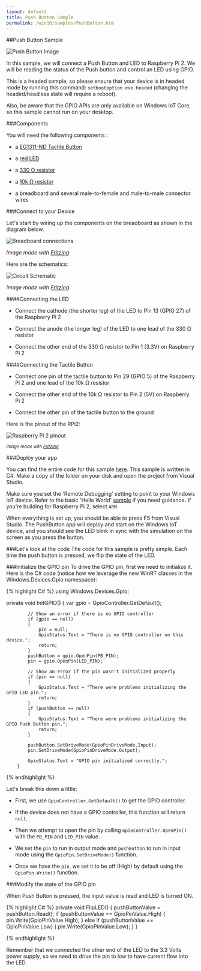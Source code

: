```yaml
---
layout: default
title: Push Button Sample
permalink: /win10/samples/PushButton.htm
---
```


##Push Button Sample

![Push Button Image]({{site.baseurl}}/images/PushButton/PushbuttonSample.jpg)

In this sample, we will connect a Push Button and LED to Raspberry Pi 2. We will be reading the status of the Push button and control an LED using GPIO.

This is a headed sample, so please ensure that your device is in headed
mode by running this command: `setbootoption.exe headed` (changing the headed/headless state will require a reboot).

Also, be aware that the GPIO APIs are only available on Windows IoT Core, so this sample cannot run on your desktop.


###Components

You will need the following components :

* a [EG1311-ND Tactile Button](http://www.digikey.com/product-detail/en/320.02E11.08BLK/EG1311-ND/101397)

* a [red LED](http://www.digikey.com/product-detail/en/C5SMF-RJS-CT0W0BB1/C5SMF-RJS-CT0W0BB1-ND/2341832)

* a [330 &#x2126; resistor](http://www.digikey.com/product-detail/en/CFR-25JB-52-330R/330QBK-ND/1636)

* a [10k &#x2126; resistor](http://www.digikey.com/product-detail/en/CFR-25JB-52-10K/10KQBK-ND/338)

* a breadboard and several male-to-female and male-to-male connector wires

###Connect to your Device

Let's start by wiring up the components on the breadboard as shown in the diagram below.

![Breadboard connections]({{site.baseurl}}/images/PushButton/PushButton_bb.png)

*Image made with [Fritzing](http://fritzing.org/)*


Here are the schematics:

![Circuit Schematic]({{site.baseurl}}/images/PushButton/PushButton_schem.png)

*Image made with [Fritzing](http://fritzing.org/)*

####Connecting the LED

* Connect the cathode (the shorter leg) of the LED to Pin 13 (GPIO 27) of the Raspberry Pi 2

* Connect the anode (the longer leg) of the LED to one lead of the 330 &#x2126; resistor

* Connect the other end of the 330 &#x2126; resistor to Pin 1 (3.3V) on Raspberry Pi 2

####Connecting the Tactile Button

* Connect one pin of the tactile button to Pin 29 (GPIO 5) of the Raspberry Pi 2 and one lead of the 10k &#x2126; resistor

* Connect the other end of the 10k &#x2126; resistor to Pin 2 (5V) on Raspberry Pi 2

* Connect the other pin of the tactile button to the ground


Here is the pinout of the RPi2:

![Raspberry Pi 2 pinout]({{site.baseurl}}/images/PinMappings/RP2_Pinout.png)

<sub>*Image made with [Fritzing](http://fritzing.org/)*</sub>

###Deploy your app

You can find the entire code for this sample [here](https://github.com/ms-iot/samples/tree/develop/PushButton/CS). This sample is written in C#. Make a copy of the folder on your disk and open the project from Visual Studio.

Make sure you set the 'Remote Debugging' setting to point to your Windows IoT device. Refer to the basic 'Hello World' [sample]({{site.baseurl}}/{{page.lang}}/win10/samples/HelloWorld.htm) if you need guidance.
If you're building for Raspberry Pi 2, select `ARM`.

When everything is set up, you should be able to press F5 from Visual Studio. The PushButton app will deploy and start on the Windows IoT device, and you should see the LED blink in sync with the simulation on the screen as you press the button.


###Let's look at the code
The code for this sample is pretty simple. Each time the push button is pressed, we flip the state of the LED.

###Initialize the GPIO pin
To drive the GPIO pin, first we need to initialize it. Here is the C# code (notice how we leverage the new WinRT classes in the Windows.Devices.Gpio namespace):

{% highlight C# %}
using Windows.Devices.Gpio;

 private void InitGPIO()
        {
            var gpio = GpioController.GetDefault();

            // Show an error if there is no GPIO controller
            if (gpio == null)
            {
                pin = null;
                GpioStatus.Text = "There is no GPIO controller on this device.";
                return;
            }
            pushButton = gpio.OpenPin(PB_PIN);
            pin = gpio.OpenPin(LED_PIN);

            // Show an error if the pin wasn't initialized properly
            if (pin == null)
            {
                GpioStatus.Text = "There were problems initializing the GPIO LED pin.";
                return;
            }
            if (pushButton == null)
            {
                GpioStatus.Text = "There were problems initializing the GPIO Push Button pin.";
                return;
            }

            pushButton.SetDriveMode(GpioPinDriveMode.Input);
            pin.SetDriveMode(GpioPinDriveMode.Output);

            GpioStatus.Text = "GPIO pin initialized correctly.";
        }

{% endhighlight %}

Let's break this down a little:

* First, we use `GpioController.GetDefault()` to get the GPIO controller.

* If the device does not have a GPIO controller, this function will return `null`.

* Then we attempt to open the pin by calling `GpioController.OpenPin()` with the `PB_PIN` and `LED_PIN` value.

* We set the `pin` to run in output mode and `pushButton` to run in input mode using the `GpioPin.SetDriveMode()` function.

* Once we have the `pin`, we set it to be off (High) by default using the `GpioPin.Write()` function.


###Modify the state of the GPIO pin

When Push Button is pressed, the input value is read and LED is turned ON.

{% highlight C# %}
 private void FlipLED()
        {
            pushButtonValue = pushButton.Read();
            if (pushButtonValue == GpioPinValue.High)
            {
                pin.Write(GpioPinValue.High);
            }
            else if (pushButtonValue == GpioPinValue.Low)
            {
                pin.Write(GpioPinValue.Low);
            }
        }


{% endhighlight %}

Remember that we connected the other end of the LED to the 3.3 Volts power supply, so we need to drive the pin to low to have current flow into the LED.
